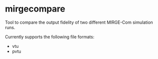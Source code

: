 # mirgecompare

Tool to compare the output fidelity of two different MIRGE-Com simulation runs.

Currently supports the following file formats:
* vtu
* pvtu
